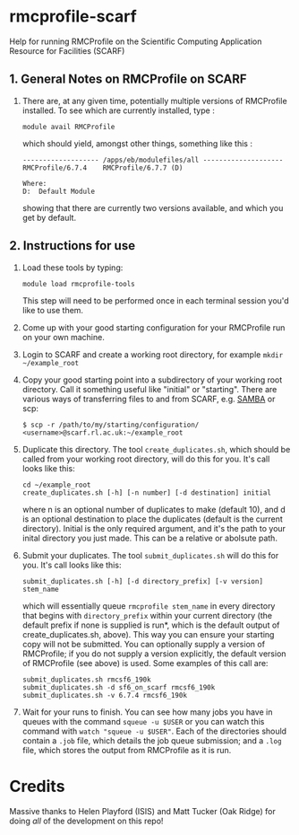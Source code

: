 # rmcprofile-scarf
Help for running RMCProfile on the Scientific Computing Application Resource for Facilities (SCARF) 
## 1. General Notes on RMCProfile on SCARF
1. There are, at any given time, potentially multiple versions of RMCProfile installed. To see which are currently installed, type :
    ```
    module avail RMCProfile
    ```
    which should yield, amongst other things, something like this :
    ```
    ------------------- /apps/eb/modulefiles/all --------------------
    RMCProfile/6.7.4    RMCProfile/6.7.7 (D)
    
    Where:
    D:  Default Module
    ```
    showing that there are currently two versions available, and which you get by default.

## 2. Instructions for use
1. Load these tools by typing:
    ```
    module load rmcprofile-tools
    ```
    This step will need to be performed once in each terminal session you'd like to use them. 
2. Come up with your good starting configuration for your RMCProfile run on your own machine.
2. Login to SCARF and create a working root directory, for example `mkdir ~/example_root`
4. Copy your good starting point into a subdirectory of your working root directory. Call it something useful like "initial" or "starting". There are various ways of transferring files to and from SCARF, e.g. [SAMBA](https://www.scarf.rl.ac.uk/documentation/samba) or scp:
    ```
    $ scp -r /path/to/my/starting/configuration/ <username>@scarf.rl.ac.uk:~/example_root
    ```
5. Duplicate this directory. The tool `create_duplicates.sh`, which should be called from your working root directory, will do this for you. It's call looks like this:
    ```
    cd ~/example_root
    create_duplicates.sh [-h] [-n number] [-d destination] initial
    ```
    where n is an optional number of duplicates to make (default 10), and d is an optional destination to place the duplicates (default is the current directory). Initial is the only required argument, and it's the path to your inital directory you just made. This can be a relative or abolsute path. 

6. Submit your duplicates. The tool `submit_duplicates.sh` will do this for you. It's call looks like this:
    ```
    submit_duplicates.sh [-h] [-d directory_prefix] [-v version] stem_name
    ```
    which will essentially queue `rmcprofile stem_name` in every directory that begins with `directory_prefix` within your current directory (the default prefix if none is supplied is run*, which is the default output of create_duplicates.sh, above). This way you can ensure your starting copy will not be submitted. You can optionally supply a version of RMCProfile; if you do not supply a version explicitly, the default version of RMCProfile (see above) is used. Some examples of this call are:
    ```
    submit_duplicates.sh rmcsf6_190k
    submit_duplicates.sh -d sf6_on_scarf rmcsf6_190k
    submit_duplicates.sh -v 6.7.4 rmcsf6_190k
    ```
7. Wait for your runs to finish. You can see how many jobs you have in queues with the command `squeue -u $USER` or you can watch this command with `watch "squeue -u $USER"`. Each of the directories should contain a `.job` file, which details the job queue submission; and a `.log` file, which stores the output from RMCProfile as it is run.
# Credits
Massive thanks to Helen Playford (ISIS) and Matt Tucker (Oak Ridge) for doing _all_ of the development on this repo! 
